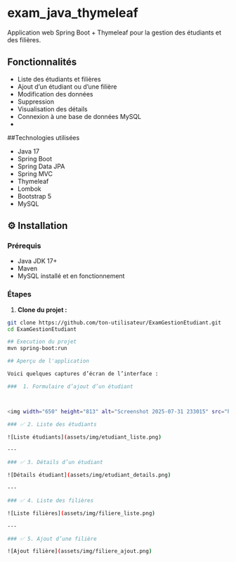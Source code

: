 # exam_java_thymeleaf
Application web Spring Boot + Thymeleaf pour la gestion des étudiants et des filières.

## Fonctionnalités

-  Liste des étudiants et filières
-  Ajout d’un étudiant ou d’une filière
-  Modification des données
-  Suppression
-  Visualisation des détails
-  Connexion à une base de données MySQL
-  
##Technologies utilisées

- Java 17
- Spring Boot
- Spring Data JPA
- Spring MVC
- Thymeleaf
- Lombok
- Bootstrap 5
- MySQL

## ⚙️ Installation
### Prérequis
- Java JDK 17+
- Maven
- MySQL installé et en fonctionnement 
### Étapes
1. **Clone du projet :**
```bash
git clone https://github.com/ton-utilisateur/ExamGestionEtudiant.git
cd ExamGestionEtudiant

## Execution du projet
mvn spring-boot:run

## Aperçu de l'application

Voici quelques captures d’écran de l’interface :

###  1. Formulaire d’ajout d’un étudiant



<img width="650" height="813" alt="Screenshot 2025-07-31 233015" src="https://github.com/user-attachments/assets/fc40a579-53ad-414a-a472-a92ae8a171c8" />

### ✅ 2. Liste des étudiants

![Liste étudiants](assets/img/etudiant_liste.png)

---

### ✅ 3. Détails d’un étudiant

![Détails étudiant](assets/img/etudiant_details.png)

---

### ✅ 4. Liste des filières

![Liste filières](assets/img/filiere_liste.png)

---

### ✅ 5. Ajout d’une filière

![Ajout filière](assets/img/filiere_ajout.png)



